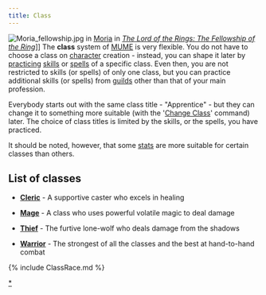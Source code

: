 ```yaml
---
title: Class
---
```


![](Moria_fellowship.jpg "Moria_fellowship.jpg") in
[Moria](Moria "wikilink") in *[The Lord of the Rings: The Fellowship of
the
Ring](The_Lord_of_the_Rings:_The_Fellowship_of_the_Ring_(film) "wikilink")*\]\]
The **class** system of [MUME](MUME "wikilink") is very flexible. You do
not have to choose a class on [character](character "wikilink")
creation - instead, you can shape it later by
[practicing](practice "wikilink") [skills](skill "wikilink") or
[spells](spell "wikilink") of a specific class. Even then, you are not
restricted to skills (or spells) of only one class, but you can practice
additional skills (or spells) from [guilds](guild "wikilink") other than
that of your main profession.

Everybody starts out with the same class title - "Apprentice" - but they
can change it to something more suitable (with the '[Change
Class](Change_Class "wikilink")' command) later. The choice of class
titles is limited by the skills, or the spells, you have practiced.

It should be noted, however, that some [stats](stats "wikilink") are
more suitable for certain classes than others.

## List of classes

- **[Cleric](Cleric "wikilink")** - A supportive caster who excels in
  healing

<!-- -->

- **[Mage](Mage "wikilink")** - A class who uses powerful volatile magic
  to deal damage

<!-- -->

- **[Thief](Thief "wikilink")** - The furtive lone-wolf who deals damage
  from the shadows

<!-- -->

- **[Warrior](Warrior "wikilink")** - The strongest of all the classes
  and the best at hand-to-hand combat

{% include ClassRace.md %}

[\*](Category:Classes "wikilink")